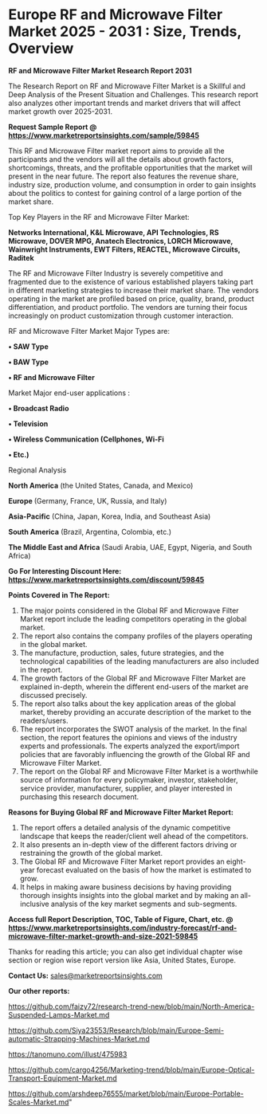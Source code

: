 # Europe RF and Microwave Filter Market 2025 - 2031 : Size, Trends, Overview

<strong>RF and Microwave Filter Market Research Report 2031</strong>

The Research Report on RF and Microwave Filter Market is a Skillful and Deep Analysis of the Present Situation and Challenges. This research report also analyzes other important trends and market drivers that will affect market growth over 2025-2031.

<strong>Request Sample Report @ <a href=https://www.marketreportsinsights.com/sample/59845>https://www.marketreportsinsights.com/sample/59845</a></strong>

This RF and Microwave Filter market report aims to provide all the participants and the vendors will all the details about growth factors, shortcomings, threats, and the profitable opportunities that the market will present in the near future. The report also features the revenue share, industry size, production volume, and consumption in order to gain insights about the politics to contest for gaining control of a large portion of the market share.

Top Key Players in the RF and Microwave Filter Market:

<strong>Networks International, K&L Microwave, API Technologies, RS Microwave, DOVER MPG, Anatech Electronics, LORCH Microwave, Wainwright Instruments, EWT Filters, REACTEL, Microwave Circuits, Raditek</strong>

The RF and Microwave Filter Industry is severely competitive and fragmented due to the existence of various established players taking part in different marketing strategies to increase their market share. The vendors operating in the market are profiled based on price, quality, brand, product differentiation, and product portfolio. The vendors are turning their focus increasingly on product customization through customer interaction.

RF and Microwave Filter Market Major Types are:

<strong>• SAW Type

• BAW Type

• RF and Microwave Filter</strong>

Market Major end-user applications :

<strong>• Broadcast Radio

• Television

• Wireless Communication (Cellphones, Wi-Fi

• Etc.)</strong>

Regional Analysis

</u><strong><b>North America</b></strong> (the United States, Canada, and Mexico)

<strong><b>Europe </b></strong>(Germany, France, UK, Russia, and Italy)

<strong><b>Asia-Pacific</b></strong> (China, Japan, Korea, India, and Southeast Asia)

<strong><b>South America</b></strong> (Brazil, Argentina, Colombia, etc.)

<strong><b>The Middle East and Africa</b></strong> (Saudi Arabia, UAE, Egypt, Nigeria, and South Africa)

<strong>Go For Interesting Discount Here: <a href=https://www.marketreportsinsights.com/discount/59845>https://www.marketreportsinsights.com/discount/59845</a></strong>

<strong>Points Covered in The Report:</strong>
<ol>
  <li>The major points considered in the Global RF and Microwave Filter Market report include the leading competitors operating in the global market.</li>
  <li>The report also contains the company profiles of the players operating in the global market.</li>
  <li>The manufacture, production, sales, future strategies, and the technological capabilities of the leading manufacturers are also included in the report.</li>
  <li>The growth factors of the Global RF and Microwave Filter Market are explained in-depth, wherein the different end-users of the market are discussed precisely.</li>
  <li>The report also talks about the key application areas of the global market, thereby providing an accurate description of the market to the readers/users.</li>
  <li>The report incorporates the SWOT analysis of the market. In the final section, the report features the opinions and views of the industry experts and professionals. The experts analyzed the export/import policies that are favorably influencing the growth of the Global RF and Microwave Filter Market.</li>
  <li>The report on the Global RF and Microwave Filter Market is a worthwhile source of information for every policymaker, investor, stakeholder, service provider, manufacturer, supplier, and player interested in purchasing this research document.</li>
</ol>
<strong>Reasons for Buying Global RF and Microwave Filter Market Report:</strong>

<ol>
  <li>The report offers a detailed analysis of the dynamic competitive landscape that keeps the reader/client well ahead of the competitors.</li>
  <li>It also presents an in-depth view of the different factors driving or restraining the growth of the global market.</li>
  <li>The Global RF and Microwave Filter Market report provides an eight-year forecast evaluated on the basis of how the market is estimated to grow.</li>
  <li>It helps in making aware business decisions by having providing thorough insights insights into the global market and by making an all-inclusive analysis of the key market segments and sub-segments.</li>
</ol>
<strong>Access full Report Description, TOC, Table of Figure, Chart, etc. @ <a href=https://www.marketreportsinsights.com/industry-forecast/rf-and-microwave-filter-market-growth-and-size-2021-59845>https://www.marketreportsinsights.com/industry-forecast/rf-and-microwave-filter-market-growth-and-size-2021-59845</a></strong>


Thanks for reading this article; you can also get individual chapter wise section or region wise report version like Asia, United States, Europe.

<strong>Contact Us:</strong>
sales@marketreportsinsights.com

<strong>Our other reports:</strong>

<a href=https://github.com/faizy72/research-trend-new/blob/main/North-America-Suspended-Lamps-Market.md>https://github.com/faizy72/research-trend-new/blob/main/North-America-Suspended-Lamps-Market.md</a>

<a href=https://github.com/Siya23553/Research/blob/main/Europe-Semi-automatic-Strapping-Machines-Market.md>https://github.com/Siya23553/Research/blob/main/Europe-Semi-automatic-Strapping-Machines-Market.md</a>

<a href=https://tanomuno.com/illust/475983>https://tanomuno.com/illust/475983</a>

<a href=https://github.com/cargo4256/Marketing-trend/blob/main/Europe-Optical-Transport-Equipment-Market.md>https://github.com/cargo4256/Marketing-trend/blob/main/Europe-Optical-Transport-Equipment-Market.md</a>

<a href=https://github.com/arshdeep76555/market/blob/main/Europe-Portable-Scales-Market.md>https://github.com/arshdeep76555/market/blob/main/Europe-Portable-Scales-Market.md</a>"

